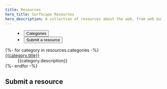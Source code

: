 ```yaml
---
title: Resources
hero_title: SurfScape Resources
hero_description: A collection of resources about the web, from web building & design, to resources on digital minimalism, and privacy.
---
```


<tab-container>
  <menu class="sk-tab-buttons" id="tabButtons">
    <li>
      <button class="sk-tab-button" data-tab="categories" aria-checked="true" id="tab-button">Categories</button>
    </li>
    <li style="margin-left:auto;">
      <button class="sk-tab-button" data-tab="submission" aria-checked="false">Submit a resource</button>
    </li>
  </menu>
  <sk-tab-content-container>
      <div class="sk-tab-content" id="categories" aria-hidden="false">
        <dl class="sk-content sk-content--sm">
          {%- for category in resources.categories -%}
          <dt><a href="/resources/{{category.name}}/">{{category.title}}</a></dt>
          <dd>{{category.description}}</dd>
          {%- endfor -%}
        </dl>
      </div>
    <div class="sk-tab-content" id="submission" aria-hidden="true">
      <section class="content">
      <h2 id="submit-a-website">Submit a resource</h2>
       <iframe data-tally-src="https://tally.so/embed/nWobVQ?alignLeft=1&hideTitle=1" loading="lazy" width="100%" height="500" frameborder="0" marginheight="0" marginwidth="0" title="SurfScape Resource Submission"></iframe><script>var d=document,w="https://tally.so/widgets/embed.js",v=function(){"undefined"!=typeof Tally?Tally.loadEmbeds():d.querySelectorAll("iframe[data-tally-src]:not([src])").forEach((function(e){e.src=e.dataset.tallySrc}))};if("undefined"!=typeof Tally)v();else if(d.querySelector('script[src="'+w+'"]')==null){var s=d.createElement("script");s.src=w,s.onload=v,s.onerror=v,d.body.appendChild(s);}</script>
      </section>
    </div>
  </tab-content-container>
</tab-container>
